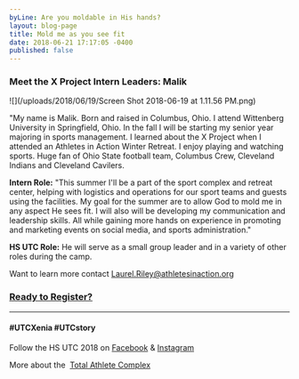 ```yaml
---
byLine: Are you moldable in His hands?
layout: blog-page
title: Mold me as you see fit
date: 2018-06-21 17:17:05 -0400
published: false
---
```

### Meet the X Project Intern Leaders:  Malik

![](/uploads/2018/06/19/Screen Shot 2018-06-19 at 1.11.56 PM.png)

"My name is Malik. Born and raised in Columbus, Ohio. I attend Wittenberg University in Springfield, Ohio.  In the fall I will be starting my senior year majoring in sports management.  I learned about the X Project when I attended an Athletes in Action Winter Retreat.  I enjoy playing and watching sports. Huge fan of Ohio State football team, Columbus Crew, Cleveland Indians and Cleveland Cavilers.

**Intern Role:**  "This summer I'll be a part of the sport complex and retreat center, helping with logistics and operations for our sport teams and guests using the facilities. My goal for the summer are to allow God to mold me in any aspect He sees fit.  I will also will be developing my communication and leadership skills. All while gaining more hands on experience in promoting and marketing events on social media, and sports administration."

**HS UTC Role:**  He will serve as a small group leader and in a variety of other roles during the camp.

Want to learn more contact [Laurel.Riley@athletesinaction.org](mailto:laurel.riley@athletesinaction.org)

### [**Ready to Register?**](https://my.athletesinaction.org/public/forms/SCRC-Camp.aspx)

***

#### **#UTCXenia     #UTCstory**

Follow the HS UTC 2018 on  [Facebook](https://www.facebook.com/aiatotalathletecomplex/) & [Instagram](https://www.instagram.com/aia_sports_complex/)

More about the  [Total Athlete Complex](http://www.aiasportscomplex.com/)
